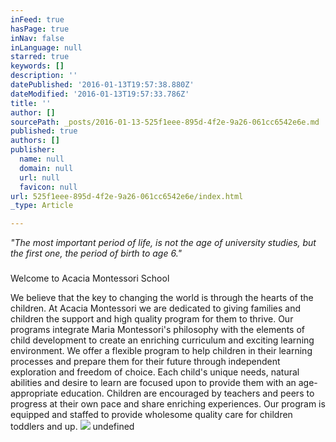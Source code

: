 ```yaml
---
inFeed: true
hasPage: true
inNav: false
inLanguage: null
starred: true
keywords: []
description: ''
datePublished: '2016-01-13T19:57:38.880Z'
dateModified: '2016-01-13T19:57:33.786Z'
title: ''
author: []
sourcePath: _posts/2016-01-13-525f1eee-895d-4f2e-9a26-061cc6542e6e.md
published: true
authors: []
publisher:
  name: null
  domain: null
  url: null
  favicon: null
url: 525f1eee-895d-4f2e-9a26-061cc6542e6e/index.html
_type: Article

---
```

_"The most important period of life, is not the age of university studies, but the first one, the period of birth to age 6."_

### 

Welcome to Acacia Montessori School

We believe that the key to changing the world is through the hearts of the children. At Acacia Montessori we are dedicated to giving families and children the support and high quality program for them to thrive. Our programs integrate Maria Montessori's philosophy with the elements of child development to create an enriching curriculum and exciting learning environment. We offer a flexible program to help children in their learning processes and prepare them for their future through independent exploration and freedom of choice. Each child's unique needs, natural abilities and desire to learn are focused upon to provide them with an age-appropriate education. Children are encouraged by teachers and peers to progress at their own pace and share enriching experiences. Our program is equipped and staffed to provide wholesome quality care for children toddlers and up.
![](https://the-grid-user-content.s3-us-west-2.amazonaws.com/5772a74e-7827-44d0-8b09-f9b80172efe1.jpg)
undefined